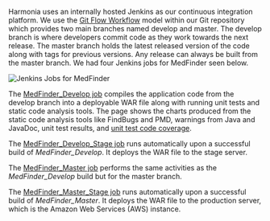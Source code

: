 Harmonia uses an internally hosted Jenkins as our continuous integration platform. We use the [Git Flow Workflow](https://www.atlassian.com/git/tutorials/comparing-workflows/gitflow-workflow) model within our Git repository which provides two main branches named develop and master. The develop branch is where developers commit code as they work towards the next release. The master branch holds the latest released version of the code along with tags for previous versions. Any release can always be built from the master branch. We had four Jenkins jobs for MedFinder seen below.
 
![Jenkins Jobs for MedFinder](https://raw.githubusercontent.com/HarmoniaHoldings/medfinder/develop/documentation/Continuous_Integration/MedFinder_Builds.png "Jenkins Jobs for MedFinder") 
 
The [MedFinder\_Develop job](https://github.com/HarmoniaHoldings/medfinder/tree/master/documentation/Continuous_Integration/MedFinder_Develop%20%5bJenkins%5d.pdf) compiles the application code from the develop branch into a deployable WAR file along with running unit tests and static code analysis tools. The page shows the charts produced from the static code analysis tools like FindBugs and PMD, warnings from Java and JavaDoc, unit test results, and [unit test code coverage](https://github.com/HarmoniaHoldings/medfinder/tree/master/documentation/Unit_Tests/MedFinder%20Unit%20Test%20Coverage.pdf).

The [MedFinder\_Develop\_Stage job](https://github.com/HarmoniaHoldings/medfinder/tree/master/documentation/Continuous_Integration/MedFinder_Develop_Stage%20[Jenkins].pdf) runs automatically upon a successful build of *MedFinder_Develop*. It deploys the WAR file to the stage server.

The [MedFinder\_Master job](https://github.com/HarmoniaHoldings/medfinder/tree/master/documentation/Continuous_Integration/MedFinder_Master%20[Jenkins].pdf) performs the same activities as the *MedFinder_Develop* build but for the master branch.

The [MedFinder\_Master\_Stage job](https://github.com/HarmoniaHoldings/medfinder/tree/master/documentation/Continuous_Integration/MedFinder_Master_Stage%20[Jenkins].pdf) runs automatically upon a successful build of *MedFinder_Master*. It deploys the WAR file to the production server, which is the Amazon Web Services (AWS) instance.